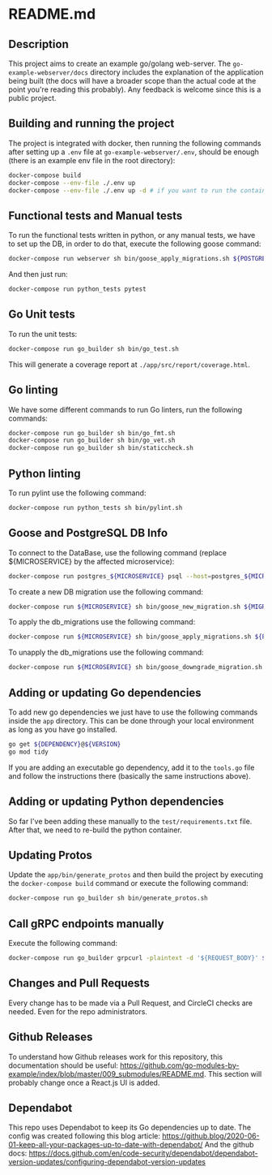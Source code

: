 # README.md

## Description

This project aims to create an example go/golang web-server.
The `go-example-webserver/docs` directory includes the explanation of the application being built (the docs will have a broader scope than the actual code at the point you're reading this probably).
Any feedback is welcome since this is a public project.

## Building and running the project

The project is integrated with docker, then running the following commands after setting up a `.env` file at `go-example-webserver/.env`, should be enough (there is an example env file in the root directory):
```bash
docker-compose build
docker-compose --env-file ./.env up
docker-compose --env-file ./.env up -d # if you want to run the containers in the background
```

## Functional tests and Manual tests

To run the functional tests written in python, or any manual tests, we have to set up the DB, in order to do that, execute the following goose command:
```bash
docker-compose run webserver sh bin/goose_apply_migrations.sh ${POSTGRES_USERNAME} ${POSTGRES_PASSWORD}
```
And then just run:
```bash
docker-compose run python_tests pytest
```

## Go Unit tests

To run the unit tests:
```bash
docker-compose run go_builder sh bin/go_test.sh
```
This will generate a coverage report at `./app/src/report/coverage.html`.

## Go linting

We have some different commands to run Go linters, run the following commands:
```bash
docker-compose run go_builder sh bin/go_fmt.sh
docker-compose run go_builder sh bin/go_vet.sh
docker-compose run go_builder sh bin/staticcheck.sh
```

## Python linting

To run pylint use the following command:
```bash
docker-compose run python_tests sh bin/pylint.sh
```

## Goose and PostgreSQL DB Info

To connect to the DataBase, use the following command (replace ${MICROSERVICE} by the affected microservice):
```bash
docker-compose run postgres_${MICROSERVICE} psql --host=postgres_${MICROSERVICE} --username=${POSTGRES_USERNAME} --dbname=${POSTGRES_DB_NAME}
```

To create a new DB migration use the following command:
```bash
docker-compose run ${MICROSERVICE} sh bin/goose_new_migration.sh ${MIGRATION_NAME}
```

To apply the db_migrations use the following command:
```bash
docker-compose run ${MICROSERVICE} sh bin/goose_apply_migrations.sh ${POSTGRES_CONTAINER} ${POSTGRES_USERNAME} ${POSTGRES_PASSWORD} ${POSTGRES_DB_NAME}
```

To unapply the db_migrations use the following command:
```bash
docker-compose run ${MICROSERVICE} sh bin/goose_downgrade_migration.sh ${POSTGRES_CONTAINER} ${POSTGRES_USERNAME} ${POSTGRES_PASSWORD} ${POSTGRES_DB_NAME}
```

## Adding or updating Go dependencies

To add new go dependencies we just have to use the following commands inside the `app` directory. This can be done through your local environment as long as you have go installed.
```bash
go get ${DEPENDENCY}@${VERSION}
go mod tidy
```

If you are adding an executable go dependency, add it to the `tools.go` file and follow the instructions there (basically the same instructions above).

## Adding or updating Python dependencies

So far I've been adding these manually to the `test/requirements.txt` file. After that, we need to re-build the python container.

## Updating Protos

Update the `app/bin/generate_protos` and then build the project by executing the `docker-compose build` command or execute the following command:
```bash
docker-compose run go_builder sh bin/generate_protos.sh
```

## Call gRPC endpoints manually

Execute the following command:
```bash
docker-compose run go_builder grpcurl -plaintext -d '${REQUEST_BODY}' ${MICROSERVICE}:8080 go_webserver.${MICROSERVICE}.${SERVICE}/${RPC}
```

## Changes and Pull Requests

Every change has to be made via a Pull Request, and CircleCI checks are needed.
Even for the repo administrators.

## Github Releases

To understand how Github releases work for this repository, this documentation should be useful: https://github.com/go-modules-by-example/index/blob/master/009_submodules/README.md.
This section will probably change once a React.js UI is added.

## Dependabot

This repo uses Dependabot to keep its Go dependencies up to date.
The config was created following this blog article: https://github.blog/2020-06-01-keep-all-your-packages-up-to-date-with-dependabot/
And the github docs: https://docs.github.com/en/code-security/dependabot/dependabot-version-updates/configuring-dependabot-version-updates
